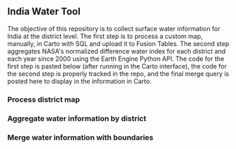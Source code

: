 ## India Water Tool

The objective of this repository is to collect surface water information for India at the district level.  The first step is to process a custom map, manually, in Carto with SQL and upload it to Fusion Tables.  The second step aggregates NASA's normalized difference water index for each district and each year since 2000 using the Earth Engine Python API.  The code for the first step is pasted below (after running in the Carto interface), the code for the second step is properly tracked in the repo, and the final merge query is posted here to display in the information in Carto.

### Process district map


### Aggregate water information by district


### Merge water information with boundaries


